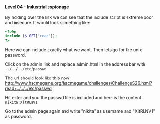 #### Level 04 - Industrial espionage

By holding over the link we can see that the include script is extreme poor and insecure. It would look something like:
```php
<?php
include ($_GET['read']);
?>
```

Here we can include exactly what we want. Then lets go for the unix password.

Click on the admin link and replace admin.html in the address bar with `../../../etc/passwd`

The url should look like this now: http://www.hacmegame.org/hacmegame/challenges/ChallengeS26.html?read=../../../etc/passwd

Hit enter and you the passwd file is included and here is the content `nikita:XltRLNV1`

Go to the admin page again and write "nikita" as username and "XltRLNV1" as password.